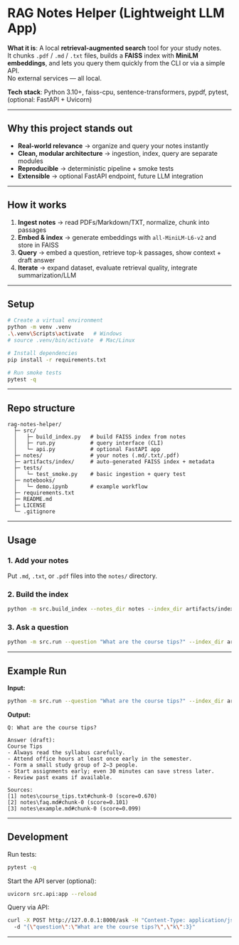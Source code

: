 # RAG Notes Helper (Lightweight LLM App)

**What it is**: A local **retrieval-augmented search** tool for your study notes.  
It chunks `.pdf` / `.md` / `.txt` files, builds a **FAISS** index with **MiniLM embeddings**, and lets you query them quickly from the CLI or via a simple API.  
No external services — all local.

**Tech stack**: Python 3.10+, faiss-cpu, sentence-transformers, pypdf, pytest, (optional: FastAPI + Uvicorn)

---

## Why this project stands out
- **Real-world relevance** → organize and query your notes instantly  
- **Clean, modular architecture** → ingestion, index, query are separate modules  
- **Reproducible** → deterministic pipeline + smoke tests  
- **Extensible** → optional FastAPI endpoint, future LLM integration  

---

## How it works
1. **Ingest notes** → read PDFs/Markdown/TXT, normalize, chunk into passages  
2. **Embed & index** → generate embeddings with `all-MiniLM-L6-v2` and store in FAISS  
3. **Query** → embed a question, retrieve top-k passages, show context + draft answer  
4. **Iterate** → expand dataset, evaluate retrieval quality, integrate summarization/LLM  

---

## Setup
```bash
# Create a virtual environment
python -m venv .venv
.\.venv\Scripts\activate   # Windows
# source .venv/bin/activate  # Mac/Linux

# Install dependencies
pip install -r requirements.txt

# Run smoke tests
pytest -q
```

---

## Repo structure
```
rag-notes-helper/
  ├─ src/
  │   ├─ build_index.py   # build FAISS index from notes
  │   ├─ run.py           # query interface (CLI)
  │   └─ api.py           # optional FastAPI app
  ├─ notes/               # your notes (.md/.txt/.pdf)
  ├─ artifacts/index/     # auto-generated FAISS index + metadata
  ├─ tests/
  │   └─ test_smoke.py    # basic ingestion + query test
  ├─ notebooks/
  │   └─ demo.ipynb       # example workflow
  ├─ requirements.txt
  ├─ README.md
  ├─ LICENSE
  └─ .gitignore
```

---

## Usage

### 1. Add your notes
Put `.md`, `.txt`, or `.pdf` files into the `notes/` directory.

### 2. Build the index
```bash
python -m src.build_index --notes_dir notes --index_dir artifacts/index
```

### 3. Ask a question
```bash
python -m src.run --question "What are the course tips?" --index_dir artifacts/index --k 3
```

---

## Example Run

**Input:**
```bash
python -m src.run --question "What are the course tips?" --index_dir artifacts/index --k 3
```

**Output:**
```
Q: What are the course tips?

Answer (draft):
Course Tips
- Always read the syllabus carefully.
- Attend office hours at least once early in the semester.
- Form a small study group of 2–3 people.
- Start assignments early; even 30 minutes can save stress later.
- Review past exams if available.

Sources:
[1] notes\course_tips.txt#chunk-0 (score=0.670)
[2] notes\faq.md#chunk-0 (score=0.101)
[3] notes\example.md#chunk-0 (score=0.099)
```

---

##  Development
Run tests:
```bash
pytest -q
```

Start the API server (optional):
```bash
uvicorn src.api:app --reload
```

Query via API:
```bash
curl -X POST http://127.0.0.1:8000/ask -H "Content-Type: application/json" ^
  -d "{\"question\":\"What are the course tips?\",\"k\":3}"
```

---



